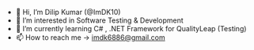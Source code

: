 - 👋 Hi, I’m Dilip Kumar (@ImDK10)
- 👀 I’m interested in Software Testing & Development
- 🌱 I’m currently learning C# , .NET Framework for QualityLeap (Testing)
- 📫 How to reach me -> imdk6886@gmail.com

<!---
ImDK10/ImDK10 is a ✨ special ✨ repository because its `README.md` (this file) appears on your GitHub profile.
You can click the Preview link to take a look at your changes.
--->
